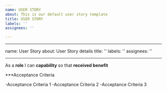```yaml
---
name: USER STORY
about: This is our default user story template
title: USER STORY
labels: ''
assignees: ''

---
```


---
name: User Story
about: User Story details
title: ''
labels: ''
assignees: ''

---

As a **role** I can **capability** so that **received benefit**


***Acceptance Criteria

-Acceptance Criteria 1
-Acceptance Criteria 2
-Acceptance Criteria 3
